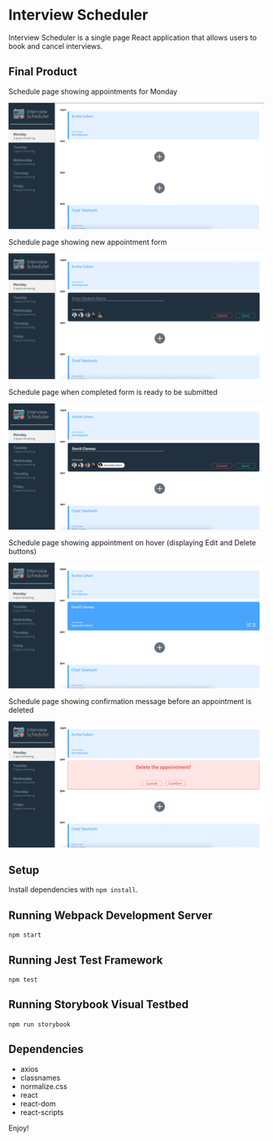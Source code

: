# Interview Scheduler
Interview Scheduler is a single page React application that allows users to book and cancel interviews.

## Final Product
Schedule page showing appointments for Monday

![Schedule page showing appointments for Monday](https://raw.githubusercontent.com/davidclaveau/scheduler/master/docs/show_appointments.png)

Schedule page showing new appointment form

![Schedule page showing new appointment form](https://raw.githubusercontent.com/davidclaveau/scheduler/master/docs/create_appointment.png)

Schedule page when completed form is ready to be submitted

![Schedule page when completed form is ready to be submitted](https://raw.githubusercontent.com/davidclaveau/scheduler/master/docs/complete_appointment_form.png)

Schedule page showing appointment on hover (displaying Edit and Delete buttons)

![Schedule page showing appointment on hover (displaying Edit and Delete buttons)](https://raw.githubusercontent.com/davidclaveau/scheduler/master/docs/edit_appointment.png)

Schedule page showing confirmation message before an appointment is deleted

![Schedule page showing confirmation message before an appointment is deleted](https://raw.githubusercontent.com/davidclaveau/scheduler/master/docs/delete_appointment.png)

## Setup
Install dependencies with `npm install`.

## Running Webpack Development Server

```
npm start
```

## Running Jest Test Framework

```
npm test
```

## Running Storybook Visual Testbed
```
npm run storybook
```

## Dependencies
* axios
* classnames
* normalize.css
* react
* react-dom
* react-scripts


Enjoy!